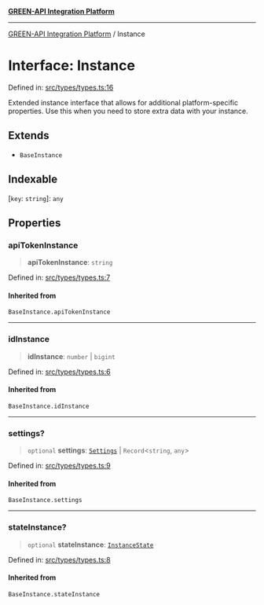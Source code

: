 [**GREEN-API Integration Platform**](../README.md)

***

[GREEN-API Integration Platform](../globals.md) / Instance

# Interface: Instance

Defined in: [src/types/types.ts:16](https://github.com/green-api/greenapi-integration/blob/65d246f492cf703d5fb1135013cb3aaba77514dc/src/types/types.ts#L16)

Extended instance interface that allows for additional platform-specific properties.
Use this when you need to store extra data with your instance.

## Extends

- `BaseInstance`

## Indexable

\[`key`: `string`\]: `any`

## Properties

### apiTokenInstance

> **apiTokenInstance**: `string`

Defined in: [src/types/types.ts:7](https://github.com/green-api/greenapi-integration/blob/65d246f492cf703d5fb1135013cb3aaba77514dc/src/types/types.ts#L7)

#### Inherited from

`BaseInstance.apiTokenInstance`

***

### idInstance

> **idInstance**: `number` \| `bigint`

Defined in: [src/types/types.ts:6](https://github.com/green-api/greenapi-integration/blob/65d246f492cf703d5fb1135013cb3aaba77514dc/src/types/types.ts#L6)

#### Inherited from

`BaseInstance.idInstance`

***

### settings?

> `optional` **settings**: [`Settings`](Settings.md) \| `Record`\<`string`, `any`\>

Defined in: [src/types/types.ts:9](https://github.com/green-api/greenapi-integration/blob/65d246f492cf703d5fb1135013cb3aaba77514dc/src/types/types.ts#L9)

#### Inherited from

`BaseInstance.settings`

***

### stateInstance?

> `optional` **stateInstance**: [`InstanceState`](../type-aliases/InstanceState.md)

Defined in: [src/types/types.ts:8](https://github.com/green-api/greenapi-integration/blob/65d246f492cf703d5fb1135013cb3aaba77514dc/src/types/types.ts#L8)

#### Inherited from

`BaseInstance.stateInstance`
